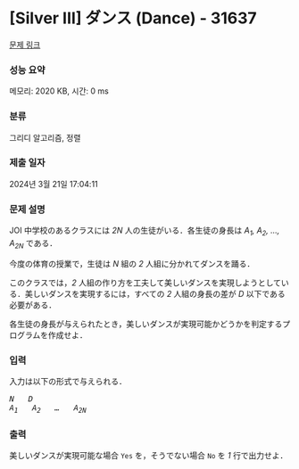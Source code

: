 # [Silver III] ダンス (Dance) - 31637 

[문제 링크](https://www.acmicpc.net/problem/31637) 

### 성능 요약

메모리: 2020 KB, 시간: 0 ms

### 분류

그리디 알고리즘, 정렬

### 제출 일자

2024년 3월 21일 17:04:11

### 문제 설명

<p>JOI 中学校のあるクラスには <var>2N</var> 人の生徒がいる．各生徒の身長は <var>A<sub>1</sub>, A<sub>2</sub>, …, A<sub>2N</sub></var> である．</p>

<p>今度の体育の授業で，生徒は <var>N</var> 組の <var>2</var> 人組に分かれてダンスを踊る．</p>

<p>このクラスでは，<var>2</var> 人組の作り方を工夫して美しいダンスを実現しようとしている．美しいダンスを実現するには，すべての <var>2</var> 人組の身長の差が <var>D</var> 以下である必要がある．</p>

<p>各生徒の身長が与えられたとき，美しいダンスが実現可能かどうかを判定するプログラムを作成せよ．</p>

### 입력 

 <p>入力は以下の形式で与えられる．</p>

<pre><var>N</var>   <var>D</var>
<var>A<sub>1</sub></var>   <var>A<sub>2</sub></var>   <var>…</var>   <var>A<sub>2N</sub></var></pre>

### 출력 

 <p>美しいダンスが実現可能な場合 <code>Yes</code> を，そうでない場合 <code>No</code> を <var>1</var> 行で出力せよ．</p>

